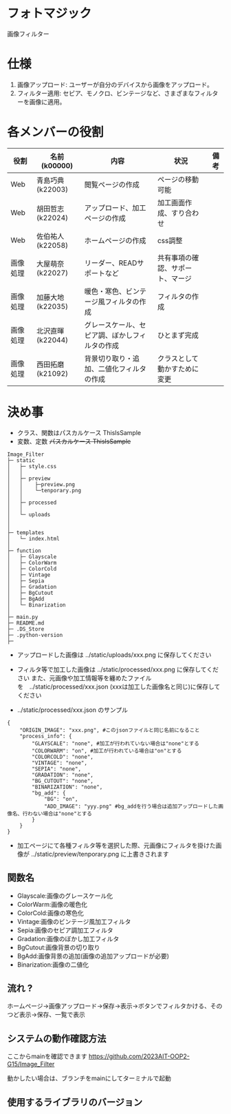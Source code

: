 # フォトマジック
画像フィルター

# 仕様

1. 画像アップロード: ユーザーが自分のデバイスから画像をアップロード。
2. フィルター適用: セピア、モノクロ、ビンテージなど、さまざまなフィルターを画像に適用。

# 各メンバーの役割

|役割|名前(k00000)|内容|状況|備考|
|---|---|---|---|---|
|Web|青島巧典(k22003)|閲覧ページの作成|ページの移動可能||
|Web|胡田哲志(k22024)|アップロード、加工ページの作成|加工画面作成、すり合わせ||
|Web|佐伯祐人(k22058)|ホームページの作成|css調整||
|画像処理|大屋萌奈(k22027)|リーダー、READサポートなど|共有事項の確認、サポート、マージ||
|画像処理|加藤大地(k22035)|暖色・寒色、ビンテージ風フィルタの作成|フィルタの作成||
|画像処理|北沢直暉(k22044)|グレースケール、セピア調、ぼかしフィルタの作成|ひとまず完成||
|画像処理|西田拓磨(k21092)|背景切り取り・追加、二値化フィルタの作成|クラスとして動かすために変更||

# 決め事

- クラス、関数はパスカルケース ThisIsSample
- 変数、定数 ~~パスカルケース ThisIsSample~~

```
Image_Filter
├─ static
│   ├─ style.css
│   │
│   ├─ preview
│   │    ├─preview.png
│   │    └─tenporary.png
│   │
│   ├─ processed
│   │
│   └─ uploads
│
│
├─ templates
│   └─ index.html
│
├─ function
│   ├─ Glayscale
│   ├─ ColorWarm
│   ├─ ColorCold
│   ├─ Vintage
│   ├─ Sepia
│   ├─ Gradation
│   ├─ BgCutout
│   ├─ BgAdd
│   └─ Binarization
│
├─ main.py
├─ README.md
├─ .DS_Store
├─ .python-version
├─ 

```
- アップロードした画像は ../static/uploads/xxx.png に保存してください

- フィルタ等で加工した画像は ../static/processed/xxx.png に保存してください
また、元画像や加工情報等を纏めたファイルを　../static/processed/xxx.json (xxxは加工した画像名と同じ)に保存してください

- ../static/processed/xxx.json のサンプル
```
{
    "ORIGIN_IMAGE": "xxx.png", #このjsonファイルと同じ名前になること
    "process_info": {
        "GLAYSCALE": "none", #加工が行われていない場合は"none"とする
        "COLORWARM": "on", #加工が行われている場合は"on"とする
        "COLORCOLD": "none",
        "VINTAGE": "none",
        "SEPIA": "none",
        "GRADATION": "none",
        "BG_CUTOUT": "none",
        "BINARIZATION": "none",
        "bg_add": {
            "BG": "on",
            "ADD_IMAGE": "yyy.png" #bg_addを行う場合は追加アップロードした画像名、行わない場合は"none"とする
        }
    }
}
```

- 加工ページにて各種フィルタ等を選択した際、元画像にフィルタを掛けた画像が ../static/preview/tenporary.png に上書きされます

## 関数名
 - Glayscale:画像のグレースケール化
 - ColorWarm:画像の暖色化
 - ColorCold:画像の寒色化
 - Vintage:画像のビンテージ風加工フィルタ
 - Sepia:画像のセピア調加工フィルタ
 - Gradation:画像のぼかし加工フィルタ
 - BgCutout:画像背景の切り取り
 - BgAdd:画像背景の追加(画像の追加アップロードが必要)
 - Binarization:画像の二値化


## 流れ ?

ホームページ->画像アップロード->保存->表示->ボタンでフィルタかける、そのつど表示->保存、一覧で表示

## システムの動作確認方法
ここからmainを確認できます
<https://github.com/2023AIT-OOP2-G15/Image_Filter>

動かしたい場合は、ブランチをmainにしてターミナルで起動

## 使用するライブラリのバージョン


